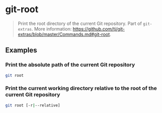# git-root

> Print the root directory of the current Git repository. Part of `git-extras`. More information: <https://github.com/tj/git-extras/blob/master/Commands.md#git-root>.

## Examples

### Print the absolute path of the current Git repository

```bash
git root
```

### Print the current working directory relative to the root of the current Git repository

```bash
git root [-r|--relative]
```
